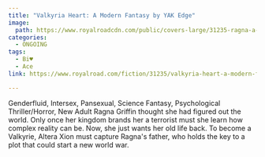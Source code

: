 ```yaml
---
title: "Valkyria Heart: A Modern Fantasy by YAK Edge"
image:
  path: https://www.royalroadcdn.com/public/covers-large/31235-ragna-a-young-girls-failure-to-become-a.jpg
categories:
  - ONGOING
tags:
  - Bi♥
  - Ace
link: https://www.royalroad.com/fiction/31235/valkyria-heart-a-modern-fantasy

---
```

Genderfluid, Intersex, Pansexual, Science Fantasy, Psychological Thriller/Horror, New Adult
Ragna Griffin thought she had figured out the world. Only once her kingdom brands her a terrorist must she learn how complex reality can be. Now, she just wants her old life back. To become a Valkyrie, Altera Xion must capture Ragna's father, who holds the key to a plot that could start a new world war.

